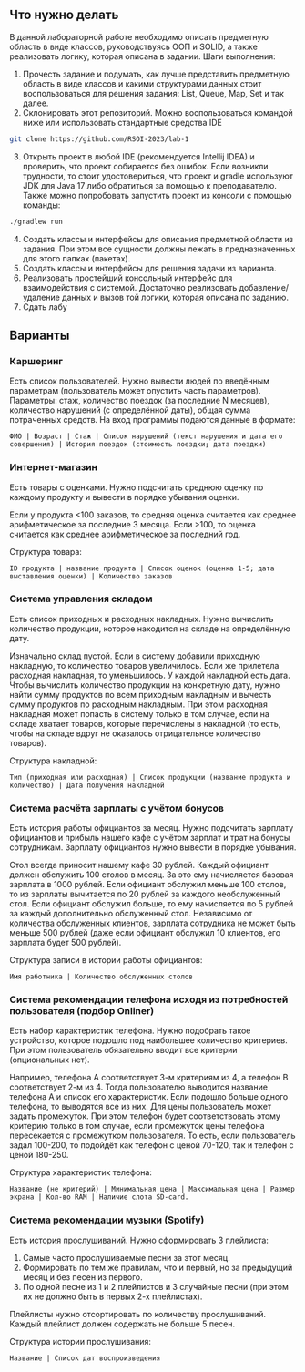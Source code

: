 ## Что нужно делать
В данной лабораторной работе необходимо описать предметную область в виде классов, руководствуясь ООП и SOLID, а также реализовать логику, которая описана в задании.
Шаги выполнения: 
1. Прочесть задание и подумать, как лучше представить предметную область в виде классов и какими структурами данных стоит воспользоваться для решения задания: List, Queue, Map, Set и так далее.
2. Склонировать этот репозиторий. Можно воспользоваться командой ниже или использовать стандартные средства IDE
``` bash 
git clone https://github.com/RSOI-2023/lab-1
```
3. Открыть проект в любой IDE (рекомендуется Intellij IDEA) и проверить, что проект собирается без ошибок. Если возникли трудности, то стоит удостовериться, что проект и gradle используют JDK для Java 17 либо обратиться за помощью к преподавателю. Также можно попробовать запустить проект из консоли с помощью команды:
``` bash 
./gradlew run
```
4. Создать классы и интерфейсы для описания предметной области из задания. При этом все сущности должны лежать в предназначенных для этого папках (пакетах).
5. Создать классы и интерфейсы для решения задачи из варианта. 
6. Реализовать простейший консольный интерфейс для взаимодействия с системой. Достаточно реализовать добавление/удаление данных и вызов той логики, которая описана по заданию. 
7. Сдать лабу

## Варианты

### Каршеринг
Есть список пользователей. Нужно вывести людей по введённым параметрам (пользователь может опустить часть параметров). Параметры: стаж, количество поездок (за последние N месяцев), количество нарушений (с определённой даты), общая сумма потраченных средств. На вход программы подаются данные в формате: 
```
ФИО | Возраст | Стаж | Список нарушений (текст нарушения и дата его совершения) | История поездок (стоимость поездки; дата поездки)
```

### Интернет-магазин
Есть товары с оценками. Нужно подсчитать среднюю оценку по каждому продукту и вывести в порядке убывания оценки.

Если у продукта <100 заказов, то средняя оценка считается как среднее арифметическое за последние 3 месяца. Если >100, то оценка считается как среднее арифметическое за последний год.

Структура товара:
```
ID продукта | название продукта | Список оценок (оценка 1-5; дата выставления оценки) | Количество заказов 
```

### Система управления складом
Есть список приходных и расходных накладных. Нужно вычислить количество продукции, которое находится на складе на определённую дату.

Изначально склад пустой. Если в систему добавили приходную накладную, то количество товаров увеличилось. Если же прилетела расходная накладная, то уменьшилось. У каждой накладной есть дата. Чтобы вычислить количество продукции на конкретную дату, нужно найти сумму продуктов по всем приходным накладным и вычесть сумму продуктов по расходным накладным. При этом расходная накладная может попасть в систему только в том случае, если на складе хватает товаров, которые перечислены в накладной (то есть, чтобы на складе вдруг не оказалось отрицательное количество товаров).

Структура накладной: 
```
Тип (приходная или расходная) | Список продукции (название продукта и количество) | Дата получения накладной
``` 

### Система расчёта зарплаты с учётом бонусов
Есть история работы официантов за месяц. Нужно подсчитать зарплату официантов и прибыль нашего кафе с учётом зарплат и трат на бонусы сотрудникам. Зарплату официантов нужно вывести в порядке убывания.

Стол всегда приносит нашему кафе 30 рублей. Каждый официант должен обслужить 100 столов в месяц. За это ему начисляется базовая зарплата в 1000 рублей. Если официант обслужил меньше 100 столов, то из зарплаты вычитается по 20 рублей за каждого необслуженный стол. Если официант обслужил больше, то ему начисляется по 5 рублей за каждый дополнительно обслуженный стол. Независимо от количества обслуженных клиентов, зарплата сотрудника не может быть меньше 500 рублей (даже если официант обслужил 10 клиентов, его зарплата будет 500 рублей).

Структура записи в истории работы официантов: 
```
Имя работника | Количество обслуженных столов
```

### Система рекомендации телефона исходя из потребностей пользователя (подбор Onliner)
Есть набор характеристик телефона. Нужно подобрать такое устройство, которое подошло под наибольшее количество критериев. При этом пользователь обязательно вводит все критерии (опциональных нет).

Например, телефона А соответствует 3-м критериям из 4, а телефон B соответствует 2-м из 4. Тогда пользователю выводится название телефона А и список его характеристик. Если подошло больше одного телефона, то выводятся все из них. Для цены пользователь может задать промежуток. При этом телефон будет соответствовать этому критерию только в том случае, если промежуток цены телефона пересекается с промежутком пользователя. То есть, если пользователь задал 100-200, то подойдёт как телефон с ценой 70-120, так и телефон с ценой 180-250.

Структура характеристик телефона: 
```
Название (не критерий) | Минимальная цена | Максимальная цена | Размер экрана | Кол-во RAM | Наличие слота SD-card.
```

### Система рекомендации музыки (Spotify)
Есть история прослушиваний. Нужно сформировать 3 плейлиста:

1. Самые часто прослушиваемые песни за этот месяц.
2. Формировать по тем же правилам, что и первый, но за предыдущий месяц и без песен из первого. 
3. По одной песне из 1 и 2 плейлистов и 3 случайные песни (при этом их не должно быть в первых 2-х плейлистах).

Плейлисты нужно отсортировать по количеству прослушиваний. Каждый плейлист должен содержать не больше 5 песен.

Структура истории прослушивания: 
```
Название | Cписок дат воспроизведения
```
